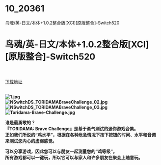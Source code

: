 # 10_20361
鸟魂/英-日文/本体+1.0.2整合版[XCI][原版整合]-Switch520
# 鸟魂/英-日文/本体+1.0.2整合版[XCI][原版整合]-Switch520
 <br/></br>
[下载地址](https://www.switch520.cc/article/20361 "下载地址")
<br/></br>

<p><strong><img title="1.jpg" src="https://www.switch520.cc/muke_img/2021_07_20_ff06685844df4.jpg" alt="1.jpg"></strong><br>
<strong><img title="NSwitchDS_TORIDAMABraveChallenge_02.jpg" src="https://www.switch520.cc/muke_img/2021_07_20_26929c09150c1.jpg" alt="NSwitchDS_TORIDAMABraveChallenge_02.jpg"></strong><br>
<strong><img title="NSwitchDS_TORIDAMABraveChallenge_03.jpg" src="https://www.switch520.cc/muke_img/2021_07_20_4d80d9eb30137.jpg" alt="NSwitchDS_TORIDAMABraveChallenge_03.jpg"></strong><br>
<strong><img title="Toridama-Brave-Challenge.jpg" src="https://www.switch520.cc/muke_img/2021_07_20_f2739740bdf42.jpg" alt="Toridama-Brave-Challenge.jpg">&nbsp;</strong></p>
<p><strong>谁是最勇敢的？</strong><br>
<strong>『TORIDAMA: Brave Challenge』是基于勇气测试的迷你游戏合集。</strong><br>
<strong>正如我们所说的“鸡水平”，根据在各种危急情况下按下按钮的时间、水平和音调来测试您内心的虚弱感觉。</strong></p>
<p><strong>可以分享游戏，因此您可以与朋友一起测量您的“鸡等级”。</strong><br>
<strong>所有游戏都可以一键玩，所以它可以与家人和许多朋友在聚会上随意玩。</strong></p>
<p>&nbsp;</p>
